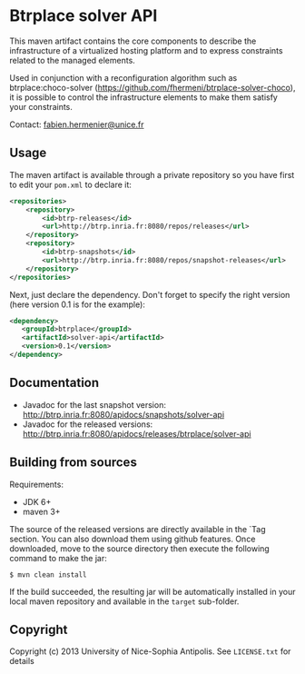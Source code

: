 # Btrplace solver API #

This maven artifact contains the core components to describe the infrastructure
of a virtualized hosting platform and to express constraints related to the
managed elements.

Used in conjunction with a reconfiguration algorithm such as btrplace:choco-solver
(https://github.com/fhermeni/btrplace-solver-choco), it is possible to control
the infrastructure elements to make them satisfy your constraints.

Contact: fabien.hermenier@unice.fr

## Usage ##

The maven artifact is available through a private repository
so you have first to edit your `pom.xml` to declare it:

```xml
<repositories>
    <repository>
        <id>btrp-releases</id>
        <url>http://btrp.inria.fr:8080/repos/releases</url>
    </repository>
    <repository>
        <id>btrp-snapshots</id>
        <url>http://btrp.inria.fr:8080/repos/snapshot-releases</url>
    </repository>
</repositories>
```

Next, just declare the dependency. Don't forget to specify the right version
(here version 0.1 is for the example):

```xml
<dependency>
   <groupId>btrplace</groupId>
   <artifactId>solver-api</artifactId>
   <version>0.1</version>
</dependency>
```

## Documentation ##

* Javadoc for the last snapshot version: http://btrp.inria.fr:8080/apidocs/snapshots/solver-api
* Javadoc for the released versions: http://btrp.inria.fr:8080/apidocs/releases/btrplace/solver-api

## Building from sources ##

Requirements:
* JDK 6+
* maven 3+

The source of the released versions are directly available in the `Tag section.
You can also download them using github features.
Once downloaded, move to the source directory then execute the following command
to make the jar:

    $ mvn clean install

If the build succeeded, the resulting jar will be automatically
installed in your local maven repository and available in the `target` sub-folder.


## Copyright ##
Copyright (c) 2013 University of Nice-Sophia Antipolis. See `LICENSE.txt` for details